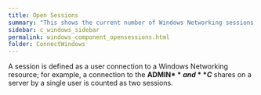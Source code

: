 ```yaml
---
title: Open Sessions
summary: "This shows the current number of Windows Networking sessions open on this machine."
sidebar: c_windows_sidebar
permalink: windows_component_opensessions.html
folder: ConnectWindows
---
```



A session is defined as a user connection to a Windows Networking resource; for example, a connection to the **ADMIN$** and **C$** shares on a server by a single user is counted as two sessions.
